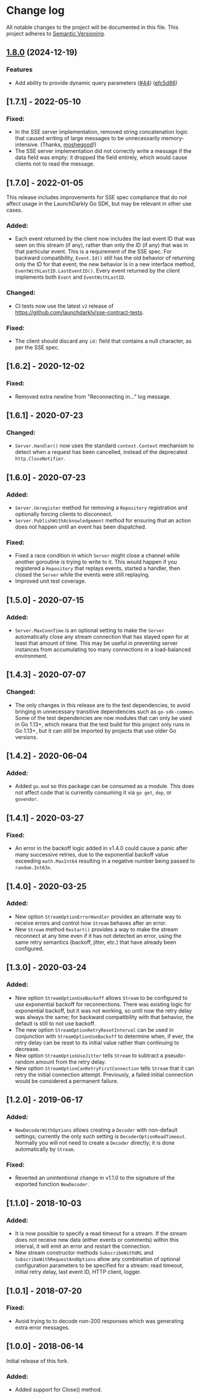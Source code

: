 # Change log

All notable changes to the project will be documented in this file. This project adheres to [Semantic Versioning](http://semver.org).

## [1.8.0](https://github.com/launchdarkly/eventsource/compare/v1.7.1...v1.8.0) (2024-12-19)


### Features

* Add ability to provide dynamic query parameters ([#44](https://github.com/launchdarkly/eventsource/issues/44)) ([efc5d86](https://github.com/launchdarkly/eventsource/commit/efc5d863ff5d4961a76b98c7074a45724ade3cef))

## [1.7.1] - 2022-05-10
### Fixed:
- In the SSE server implementation, removed string concatenation logic that caused writing of large messages to be unnecessarily memory-intensive. (Thanks, [moshegood](https://github.com/launchdarkly/eventsource/pull/35)!)
- The SSE server implementation did not correctly write a message if the data field was empty: it dropped the field entirely, which would cause clients not to read the message.

## [1.7.0] - 2022-01-05
This release includes improvements for SSE spec compliance that do not affect usage in the LaunchDarkly Go SDK, but may be relevant in other use cases.

### Added:
- Each event returned by the client now includes the last event ID that was seen on this stream (if any), rather than only the ID (if any) that was in that particular event. This is a requirement of the SSE spec. For backward compatibility, `Event.Id()` still has the old behavior of returning only the ID for that event; the new behavior is in a new interface method, `EventWithLastID.LastEventID()`. Every event returned by the client implements both `Event` and `EventWithLastID`.

### Changed:
- CI tests now use the latest `v2` release of https://github.com/launchdarkly/sse-contract-tests.

### Fixed:
- The client should discard any `id:` field that contains a null character, as per the SSE spec.

## [1.6.2] - 2020-12-02
### Fixed:
- Removed extra newline from &#34;Reconnecting in...&#34; log message.

## [1.6.1] - 2020-07-23
### Changed:
- `Server.Handler()` now uses the standard `context.Context` mechanism to detect when a request has been cancelled, instead of the deprecated `http.CloseNotifier`.

## [1.6.0] - 2020-07-23
### Added:
- `Server.Unregister` method for removing a `Repository` registration and optionally forcing clients to disconnect.
- `Server.PublishWithAcknowledgement` method for ensuring that an action does not happen until an event has been dispatched.

### Fixed:
- Fixed a race condition in which `Server` might close a channel while another goroutine is trying to write to it. This would happen if you registered a `Repository` that replays events, started a handler, then closed the `Server` while the events were still replaying.
- Improved unit test coverage.

## [1.5.0] - 2020-07-15
### Added:
- `Server.MaxConnTime` is an optional setting to make the `Server` automatically close any stream connection that has stayed open for at least that amount of time. This may be useful in preventing server instances from accumulating too many connections in a load-balanced environment.

## [1.4.3] - 2020-07-07
### Changed:
- The only changes in this release are to the test dependencies, to avoid bringing in unnecessary transitive dependencies such as `go-sdk-common`. Some of the test dependencies are now modules that can only be used in Go 1.13&#43;, which means that the test build for this project only runs in Go 1.13&#43;, but it can still be imported by projects that use older Go versions.

## [1.4.2] - 2020-06-04
### Added:
- Added `go.mod` so this package can be consumed as a module. This does not affect code that is currently consuming it via `go get`, `dep`, or `govendor`.

## [1.4.1] - 2020-03-27
### Fixed:
- An error in the backoff logic added in v1.4.0 could cause a panic after many successive retries, due to the exponential backoff value exceeding `math.MaxInt64` resulting in a negative number being passed to `random.Int63n`.

## [1.4.0] - 2020-03-25
### Added:
- New option `StreamOptionErrorHandler` provides an alternate way to receive errors and control how `Stream` behaves after an error.
- New `Stream` method `Restart()` provides a way to make the stream reconnect at any time even if it has not detected an error, using the same retry semantics (backoff, jitter, etc.) that have already been configured.

## [1.3.0] - 2020-03-24
### Added:
- New option `StreamOptionUseBackoff` allows `Stream` to be configured to use exponential backoff for reconnections. There was existing logic for exponential backoff, but it was not working, so until now the retry delay was always the same; for backward compatibility with that behavior, the default is still to not use backoff.
- The new option `StreamOptionRetryResetInterval` can be used in conjunction with `StreamOptionUseBackoff` to determine when, if ever, the retry delay can be reset to its initial value rather than continuing to decrease.
- New option `StreamOptionUseJitter` tells `Stream` to subtract a pseudo-random amount from the retry delay.
- New option `StreamOptionCanRetryFirstConnection` tells `Stream` that it can retry the initial connection attempt. Previously, a failed initial connection would be considered a permanent failure.

## [1.2.0] - 2019-06-17
### Added:
- `NewDecoderWithOptions` allows creating a `Decoder` with non-default settings; currently the only such setting is `DecoderOptionReadTimeout`. Normally you will not need to create a `Decoder` directly; it is done automatically by `Stream`.
### Fixed:
- Reverted an unintentional change in v1.1.0 to the signature of the exported function `NewDecoder`.

## [1.1.0] - 2018-10-03
### Added:
- It is now possible to specify a read timeout for a stream. If the stream does not receive new data (either events or comments) within this interval, it will emit an error and restart the connection.
- New stream constructor methods `SubscribeWithURL` and `SubscribeWithRequestAndOptions` allow any combination of optional configuration parameters to be specified for a stream: read timeout, initial retry delay, last event ID, HTTP client, logger.

## [1.0.1] - 2018-07-20
### Fixed:
- Avoid trying to to decode non-200 responses which was generating extra error messages.

## [1.0.0] - 2018-06-14
Initial release of this fork.

### Added:
- Added support for Close() method.
